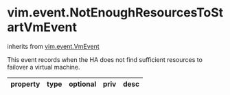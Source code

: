 vim.event.NotEnoughResourcesToStartVmEvent
==========================================
inherits from [vim.event.VmEvent](docs/vim.event.VmEvent.md)


This event records when the HA does not find sufficient resources to failover a   virtual machine.

| property | type | optional | priv | desc |
|:---------|:-----|:---------|:-----|:-----|


